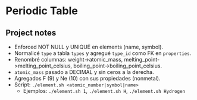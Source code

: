 # Periodic Table
## Project notes
- Enforced NOT NULL y UNIQUE en elements (name, symbol).
- Normalicé `type` a tabla `types` y agregué `type_id` como FK en `properties`.
- Renombré columnas: weight->atomic_mass, melting_point->melting_point_celsius, boiling_point->boiling_point_celsius.
- `atomic_mass` pasado a DECIMAL y sin ceros a la derecha.
- Agregados F (9) y Ne (10) con sus propiedades (nonmetal).
- Script: `./element.sh <atomic_number|symbol|name>`
  - Ejemplos: `./element.sh 1`, `./element.sh H`, `./element.sh Hydrogen`
